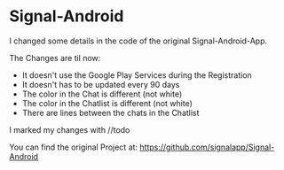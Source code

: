 # Signal-Android

I changed some details in the code of the original Signal-Android-App.

The Changes are til now:
- It doesn't use the Google Play Services during the Registration
- It doesn't has to be updated every 90 days
- The color in the Chat is different (not white)
- The color in the Chatlist is different (not white)
- There are lines between the chats in the Chatlist

I marked my changes with //todo

You can find the original Project at: https://github.com/signalapp/Signal-Android
